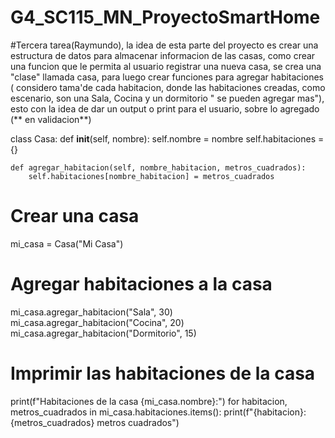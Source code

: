 # G4_SC115_MN_ProyectoSmartHome


#Tercera tarea(Raymundo), la idea de esta parte del proyecto es crear una estructura de datos para almacenar informacion de las casas, como crear una funcion que le permita al usuario registrar una nueva casa, se crea una "clase" llamada casa, para luego crear funciones para agregar habitaciones ( considero tama'de cada habitacion, donde las habitaciones creadas, como escenario, son una Sala, Cocina y un dormitorio " se pueden agregar mas"), esto con la idea de dar un output o print para el usuario, sobre lo agregado (** en validacion**)

class Casa:
    def __init__(self, nombre):
        self.nombre = nombre
        self.habitaciones = {}

    def agregar_habitacion(self, nombre_habitacion, metros_cuadrados):
        self.habitaciones[nombre_habitacion] = metros_cuadrados

# Crear una casa
mi_casa = Casa("Mi Casa")

# Agregar habitaciones a la casa
mi_casa.agregar_habitacion("Sala", 30)
mi_casa.agregar_habitacion("Cocina", 20)
mi_casa.agregar_habitacion("Dormitorio", 15)

# Imprimir las habitaciones de la casa
print(f"Habitaciones de la casa {mi_casa.nombre}:")
for habitacion, metros_cuadrados in mi_casa.habitaciones.items():
    print(f"{habitacion}: {metros_cuadrados} metros cuadrados")
